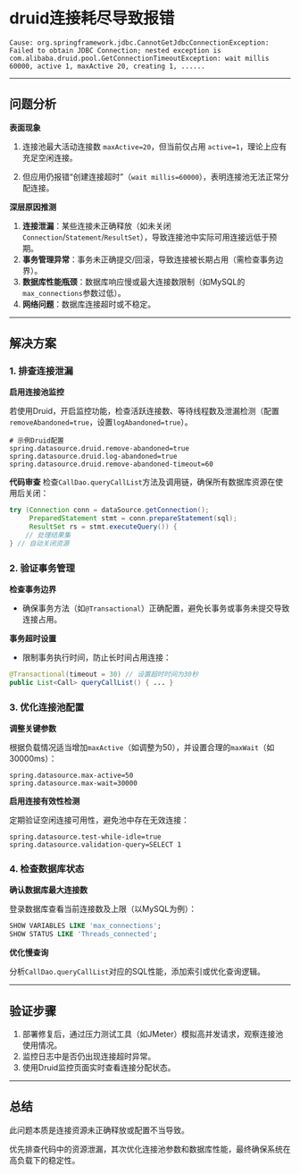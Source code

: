 # druid连接耗尽导致报错

```log
Cause: org.springframework.jdbc.CannotGetJdbcConnectionException: Failed to obtain JDBC Connection; nested exception is com.alibaba.druid.pool.GetConnectionTimeoutException: wait millis 60000, active 1, maxActive 20, creating 1, ......
```

---

## 问题分析

**表面现象**

1. 连接池最大活动连接数 `maxActive=20`，但当前仅占用 `active=1`，理论上应有充足空闲连接。

2. 但应用仍报错“创建连接超时”（`wait millis=60000`），表明连接池无法正常分配连接。

**深层原因推测**

1. **连接泄漏**：某些连接未正确释放（如未关闭`Connection`/`Statement`/`ResultSet`），导致连接池中实际可用连接远低于预期。
2. **事务管理异常**：事务未正确提交/回滚，导致连接被长期占用（需检查事务边界）。
3. **数据库性能瓶颈**：数据库响应慢或最大连接数限制（如MySQL的`max_connections`参数过低）。
4. **网络问题**：数据库连接超时或不稳定。

---

## 解决方案

### 1. 排查连接泄漏

**启用连接池监控**

若使用Druid，开启监控功能，检查活跃连接数、等待线程数及泄漏检测（配置`removeAbandoned=true`，设置`logAbandoned=true`）。

```properties
# 示例Druid配置
spring.datasource.druid.remove-abandoned=true
spring.datasource.druid.log-abandoned=true
spring.datasource.druid.remove-abandoned-timeout=60
```

**代码审查**
检查`CallDao.queryCallList`方法及调用链，确保所有数据库资源在使用后关闭：

```java
try (Connection conn = dataSource.getConnection();
     PreparedStatement stmt = conn.prepareStatement(sql);
     ResultSet rs = stmt.executeQuery()) {
    // 处理结果集
} // 自动关闭资源
```

### 2. 验证事务管理

**检查事务边界**

- 确保事务方法（如`@Transactional`）正确配置，避免长事务或事务未提交导致连接占用。

**事务超时设置**

- 限制事务执行时间，防止长时间占用连接：

```java
@Transactional(timeout = 30) // 设置超时时间为30秒
public List<Call> queryCallList() { ... }
```

### 3. 优化连接池配置

**调整关键参数**

根据负载情况适当增加`maxActive`（如调整为50），并设置合理的`maxWait`（如30000ms）：

```properties
spring.datasource.max-active=50
spring.datasource.max-wait=30000
```

**启用连接有效性检测**

定期验证空闲连接可用性，避免池中存在无效连接：

```properties
spring.datasource.test-while-idle=true
spring.datasource.validation-query=SELECT 1
```

### 4. 检查数据库状态

**确认数据库最大连接数**

登录数据库查看当前连接数及上限（以MySQL为例）：

```sql
SHOW VARIABLES LIKE 'max_connections';
SHOW STATUS LIKE 'Threads_connected';
```

**优化慢查询**

分析`CallDao.queryCallList`对应的SQL性能，添加索引或优化查询逻辑。

---

## 验证步骤

1. 部署修复后，通过压力测试工具（如JMeter）模拟高并发请求，观察连接池使用情况。
2. 监控日志中是否仍出现连接超时异常。
3. 使用Druid监控页面实时查看连接分配状态。

---

## 总结

此问题本质是连接资源未正确释放或配置不当导致。

优先排查代码中的资源泄漏，其次优化连接池参数和数据库性能，最终确保系统在高负载下的稳定性。